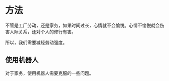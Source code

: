 方法
======


不管是工厂劳动，还是家务，如果时间过长，心情就不会愉悦。心情不愉悦就会伤害人际关系，还对个人的修行有害。

所以，我们需要减轻劳动强度。


## 使用机器人

对于家务，使用机器人需要克服的一些问题。

